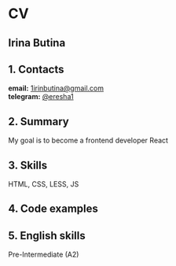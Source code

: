 # CV

## Irina Butina

## 1. Contacts
**email:** 1irinbutina@gmail.com  
**telegram:**  [@eresha1](https://t.me/eresha1)

## 2. Summary 
My goal is to become a frontend developer React

## 3. Skills
HTML, CSS, LESS, JS

## 4. Code examples


## 5. English skills
Pre-Intermediate (A2)

